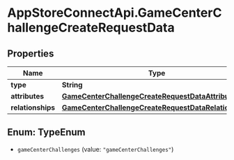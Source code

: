 # AppStoreConnectApi.GameCenterChallengeCreateRequestData

## Properties

Name | Type | Description | Notes
------------ | ------------- | ------------- | -------------
**type** | **String** |  | 
**attributes** | [**GameCenterChallengeCreateRequestDataAttributes**](GameCenterChallengeCreateRequestDataAttributes.md) |  | 
**relationships** | [**GameCenterChallengeCreateRequestDataRelationships**](GameCenterChallengeCreateRequestDataRelationships.md) |  | [optional] 



## Enum: TypeEnum


* `gameCenterChallenges` (value: `"gameCenterChallenges"`)




